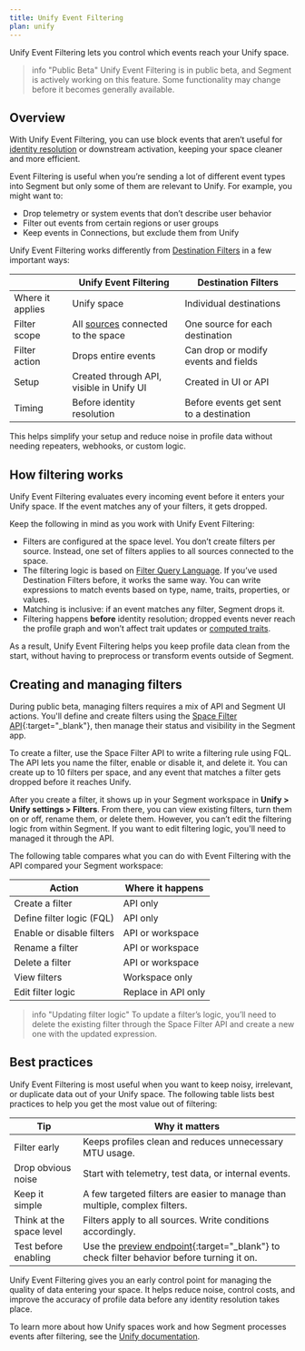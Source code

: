 ```yaml
---
title: Unify Event Filtering
plan: unify
---
```


Unify Event Filtering lets you control which events reach your Unify space. 

> info "Public Beta"
> Unify Event Filtering is in public beta, and Segment is actively working on this feature. Some functionality may change before it becomes generally available. 

## Overview

With Unify Event Filtering, you can use block events that aren’t useful for [identity resolution](/docs/unify/identity-resolution/) or downstream activation, keeping your space cleaner and more efficient.

Event Filtering is useful when you’re sending a lot of different event types into Segment but only some of them are relevant to Unify. For example, you might want to:

- Drop telemetry or system events that don’t describe user behavior
- Filter out events from certain regions or user groups
- Keep events in Connections, but exclude them from Unify

Unify Event Filtering works differently from [Destination Filters](/docs/connections/destinations/destination-filters/) in a few important ways:

|                  | Unify Event Filtering                                            | Destination Filters                     |
| ---------------- | ---------------------------------------------------------------- | --------------------------------------- |
| Where it applies | Unify space                                                      | Individual destinations                 |
| Filter scope     | All [sources](/docs/connections/sources/) connected to the space | One source for each destination         |
| Filter action    | Drops entire events                                              | Can drop or modify events and fields    |
| Setup            | Created through API, visible in Unify UI                         | Created in UI or API                    |
| Timing           | Before identity resolution                                       | Before events get sent to a destination |

This helps simplify your setup and reduce noise in profile data without needing repeaters, webhooks, or custom logic.

## How filtering works 

Unify Event Filtering evaluates every incoming event before it enters your Unify space. If the event matches any of your filters, it gets dropped.

Keep the following in mind as you work with Unify Event Filtering:

- Filters are configured at the space level. You don’t create filters per source. Instead, one set of filters applies to all sources connected to the space.
- The filtering logic is based on [Filter Query Language](/docs/api/public-api/fql/). If you’ve used Destination Filters before, it works the same way. You can write expressions to match events based on type, name, traits, properties, or values.
- Matching is inclusive: if an event matches any filter, Segment drops it.
- Filtering happens **before** identity resolution; dropped events never reach the profile graph and won’t affect trait updates or [computed traits](/docs/unify/traits/computed-traits/).

As a result, Unify Event Filtering helps you keep profile data clean from the start, without having to preprocess or transform events outside of Segment.

## Creating and managing filters

During public beta, managing filters requires a mix of API and Segment UI actions. You'll define and create filters using the [Space Filter API](https://docs.segmentapis.com/tag/Space-Filters/){:target="_blank"}, then manage their status and visibility in the Segment app.

To create a filter, use the Space Filter API to write a filtering rule using FQL. The API lets you name the filter, enable or disable it, and delete it. You can create up to 10 filters per space, and any event that matches a filter gets dropped before it reaches Unify.

After you create a filter, it shows up in your Segment workspace in **Unify > Unify settings > Filters**. From there, you can view existing filters, turn them on or off, rename them, or delete them. However, you can’t edit the filtering logic from within Segment. If you want to edit filtering logic, you'll need to managed it through the API.

The following table compares what you can do with Event Filtering with the API compared your Segment workspace:

| Action                    | Where it happens    |
| ------------------------- | ------------------- |
| Create a filter           | API only            |
| Define filter logic (FQL) | API only            |
| Enable or disable filters | API or workspace    |
| Rename a filter           | API or workspace    |
| Delete a filter           | API or workspace    |
| View filters              | Workspace only      |
| Edit filter logic         | Replace in API only |

> info "Updating filter logic"
> To update a filter’s logic, you’ll need to delete the existing filter through the Space Filter API and create a new one with the updated expression.

## Best practices

Unify Event Filtering is most useful when you want to keep noisy, irrelevant, or duplicate data out of your Unify space. The following table lists best practices to help you get the most value out of filtering:

| Tip                      | Why it matters                                                                                                                                                     |
| ------------------------ | ------------------------------------------------------------------------------------------------------------------------------------------------------------------ |
| Filter early             | Keeps profiles clean and reduces unnecessary MTU usage.                                                                                                            |
| Drop obvious noise       | Start with telemetry, test data, or internal events.                                                                                                               |
| Keep it simple           | A few targeted filters are easier to manage than multiple, complex filters.                                                                                        |
| Think at the space level | Filters apply to all sources. Write conditions accordingly.                                                                                                        |
| Test before enabling     | Use the [preview endpoint](https://docs.segmentapis.com/tag/Destination-Filters#operation/previewDestinationFilter){:target="_blank"} to check filter behavior before turning it on. |


Unify Event Filtering gives you an early control point for managing the quality of data entering your space. It helps reduce noise, control costs, and improve the accuracy of profile data before any identity resolution takes place.

To learn more about how Unify spaces work and how Segment processes events after filtering, see the [Unify documentation](/docs/unify/).